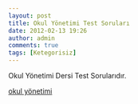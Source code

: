 ```yaml
---
layout: post
title: Okul Yönetimi Test Soruları
date: 2012-02-13 19:26
author: admin
comments: true
tags: [Ketegorisiz]
---
```

Okul Yönetimi Dersi Test Sorularıdır.

<a href="http://egitimvaktim.com/dosyalar/2012/02/okul-yönetimi.doc">okul yönetimi</a>
